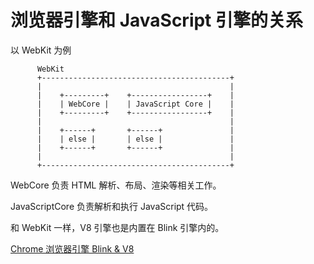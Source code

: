 # 浏览器引擎和 JavaScript 引擎的关系

以 WebKit 为例

```
      WebKit
      +------------------------------------------+
      |                                          |
      |    +---------+    +-----------------+    |
      |    | WebCore |    | JavaScript Core |    |
      |    +---------+    +-----------------+    |
      |                                          |
      |    +------+       +------+               |
      |    | else |       | else |               |
      |    +------+       +------+               |
      |                                          |
      +------------------------------------------+
```

WebCore 负责 HTML 解析、布局、渲染等相关工作。

JavaScriptCore 负责解析和执行 JavaScript 代码。

和 WebKit 一样，V8 引擎也是内置在 Blink 引擎内的。

[Chrome 浏览器引擎 Blink & V8](https://cloud.tencent.com/developer/news/721616)
